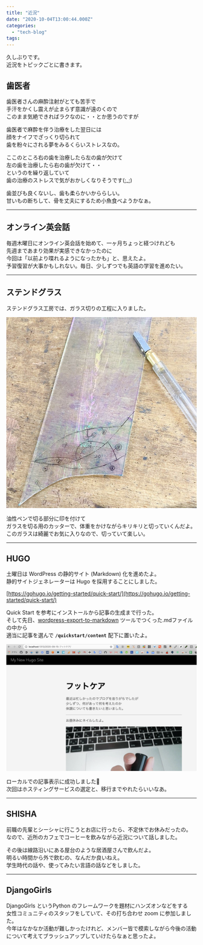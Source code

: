 ```yaml
---
title: "近況"
date: "2020-10-04T13:00:44.000Z"
categories: 
  - "tech-blog"
tags: 
---
```


久しぶりです。  
近況をトピックごとに書きます。

## 歯医者

歯医者さんの麻酔注射がとても苦手で  
手汗をかくし震えが止まらず意識が遠のくので  
このまま気絶できればラクなのに・・とか思うのですが

歯医者で麻酔を伴う治療をした翌日には  
顔をナイフでざっくり切られて  
歯を粉々にされる夢をみるくらいストレスなの。

ここのところ右の歯を治療したら左の歯が欠けて  
左の歯を治療したら右の歯が欠けて・・  
というのを繰り返していて  
歯の治療のストレスで気がおかしくなりそうです(;\_;)

歯並びも良くないし、歯も柔らかいかららしい。  
甘いもの断ちして、骨を丈夫にするため小魚食べようかなぁ。

* * *

## オンライン英会話

毎週木曜日にオンライン英会話を始めて、一ヶ月ちょっと経つけれども  
先週まであまり効果が実感できなかったのに  
今回は「以前より喋れるようになったかも」と、思えたよ。  
予習復習が大事かもしれない。毎日、少しずつでも英語の学習を進めたい。

* * *

## ステンドグラス

ステンドグラス工房では、ガラス切りの工程に入りました。

![](images/image0.jpg)

油性ペンで切る部分に印を付けて  
ガラスを切る用のカッターで、体重をかけながらキリキリと切っていくんだよ。  
このガラスは綺麗でお気に入りなので、切っていて楽しい。

* * *

## HUGO

土曜日は WordPress の静的サイト (Markdown) 化を進めたよ。  
静的サイトジェネレーターは Hugo を採用することにしました。

[https://gohugo.io/getting-started/quick-start/](https://gohugo.io/getting-started/quick-start/)

Quick Start を参考にインストールから記事の生成まで行った。  
そして先日、[wordpress-export-to-markdown](https://github.com/lonekorean/wordpress-export-to-markdown) ツールでつくった.mdファイルの中から  
適当に記事を選んで **`/quickstart/content`** 配下に置いたよ。

![](images/スクリーンショット-2020-10-04-22.31.18.png)

ローカルでの記事表示に成功しました👏  
次回はホスティングサービスの選定と、移行までやれたらいいなあ。

* * *

## SHISHA

前職の先輩とシーシャに行こうとお店に行ったら、不定休でお休みだったの。  
なので、近所のカフェでコーヒーを飲みながら近況について話しました。

その後は線路沿いにある屋台のような居酒屋さんで飲んだよ。  
明るい時間から外で飲むの、なんだか良いねえ。  
学生時代の話や、使ってみたい言語の話などをしました。

* * *

## DjangoGirls

DjangoGirls というPython のフレームワークを題材にハンズオンなどをする  
女性コミュニティのスタッフをしていて、その打ち合わせ zoom に参加しました。  
今年はなかなか活動が難しかったけれど、メンバー皆で模索しながら今後の活動について考えてブラッシュアップしていけたらなぁと思ったよ。

